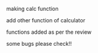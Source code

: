 making calc function 

add other function of calculator

functions added as per the review

some bugs please check!!